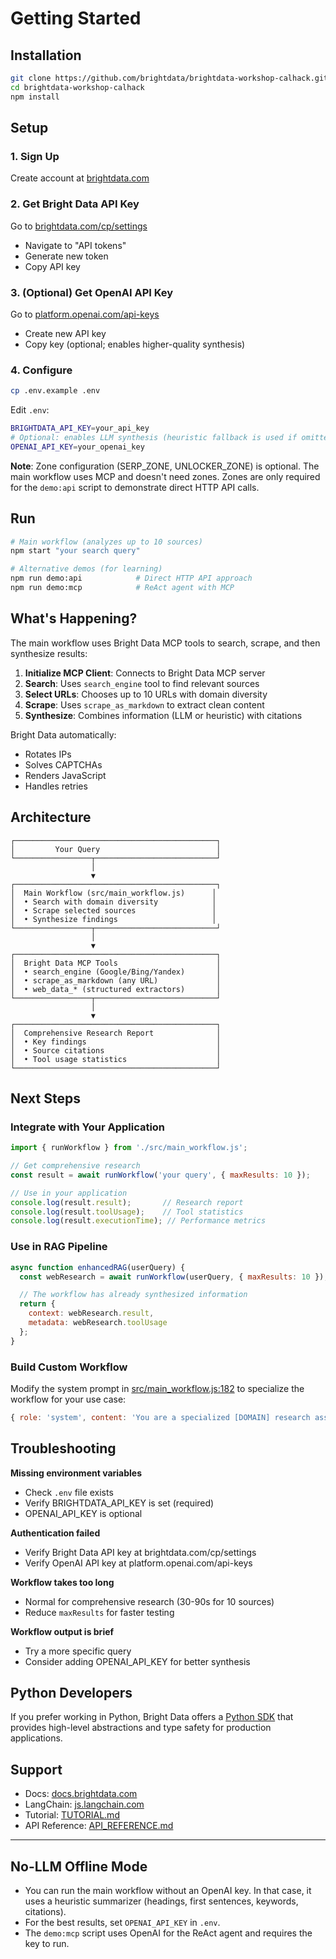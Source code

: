 # Getting Started

## Installation

```bash
git clone https://github.com/brightdata/brightdata-workshop-calhack.git
cd brightdata-workshop-calhack
npm install
```

## Setup

### 1. Sign Up
Create account at [brightdata.com](https://brightdata.com)

### 2. Get Bright Data API Key
Go to [brightdata.com/cp/settings](https://brightdata.com/cp/settings)
- Navigate to "API tokens"
- Generate new token
- Copy API key

### 3. (Optional) Get OpenAI API Key
Go to [platform.openai.com/api-keys](https://platform.openai.com/api-keys)
- Create new API key
- Copy key (optional; enables higher-quality synthesis)

### 4. Configure
```bash
cp .env.example .env
```

Edit `.env`:
```bash
BRIGHTDATA_API_KEY=your_api_key
# Optional: enables LLM synthesis (heuristic fallback is used if omitted)
OPENAI_API_KEY=your_openai_key
```

**Note**: Zone configuration (SERP_ZONE, UNLOCKER_ZONE) is optional. The main workflow uses MCP and doesn't need zones. Zones are only required for the `demo:api` script to demonstrate direct HTTP API calls.

## Run

```bash
# Main workflow (analyzes up to 10 sources)
npm start "your search query"

# Alternative demos (for learning)
npm run demo:api            # Direct HTTP API approach
npm run demo:mcp            # ReAct agent with MCP
```

## What's Happening?

The main workflow uses Bright Data MCP tools to search, scrape, and then synthesize results:

1. **Initialize MCP Client**: Connects to Bright Data MCP server
2. **Search**: Uses `search_engine` tool to find relevant sources
3. **Select URLs**: Chooses up to 10 URLs with domain diversity
4. **Scrape**: Uses `scrape_as_markdown` to extract clean content
5. **Synthesize**: Combines information (LLM or heuristic) with citations

Bright Data automatically:
- Rotates IPs
- Solves CAPTCHAs
- Renders JavaScript
- Handles retries

## Architecture

```
┌─────────────────────────────────────────────┐
│         Your Query                          │
└─────────────────┬───────────────────────────┘
                  │
                  ▼
┌─────────────────────────────────────────────┐
│  Main Workflow (src/main_workflow.js)      │
│  • Search with domain diversity            │
│  • Scrape selected sources                 │
│  • Synthesize findings                     │
└─────────────────┬───────────────────────────┘
                  │
                  ▼
┌─────────────────────────────────────────────┐
│  Bright Data MCP Tools                      │
│  • search_engine (Google/Bing/Yandex)       │
│  • scrape_as_markdown (any URL)             │
│  • web_data_* (structured extractors)       │
└─────────────────┬───────────────────────────┘
                  │
                  ▼
┌─────────────────────────────────────────────┐
│  Comprehensive Research Report              │
│  • Key findings                             │
│  • Source citations                         │
│  • Tool usage statistics                    │
└─────────────────────────────────────────────┘
```

## Next Steps

### Integrate with Your Application

```javascript
import { runWorkflow } from './src/main_workflow.js';

// Get comprehensive research
const result = await runWorkflow('your query', { maxResults: 10 });

// Use in your application
console.log(result.result);       // Research report
console.log(result.toolUsage);    // Tool statistics
console.log(result.executionTime); // Performance metrics
```

### Use in RAG Pipeline

```javascript
async function enhancedRAG(userQuery) {
  const webResearch = await runWorkflow(userQuery, { maxResults: 10 });

  // The workflow has already synthesized information
  return {
    context: webResearch.result,
    metadata: webResearch.toolUsage
  };
}
```

### Build Custom Workflow

Modify the system prompt in [src/main_workflow.js:182](src/main_workflow.js#L182) to specialize the workflow for your use case:

```javascript
{ role: 'system', content: 'You are a specialized [DOMAIN] research assistant...' }
```

## Troubleshooting

**Missing environment variables**
- Check `.env` file exists
- Verify BRIGHTDATA_API_KEY is set (required)
- OPENAI_API_KEY is optional

**Authentication failed**
- Verify Bright Data API key at brightdata.com/cp/settings
- Verify OpenAI API key at platform.openai.com/api-keys

**Workflow takes too long**
- Normal for comprehensive research (30-90s for 10 sources)
- Reduce `maxResults` for faster testing

**Workflow output is brief**
- Try a more specific query
- Consider adding OPENAI_API_KEY for better synthesis

## Python Developers

If you prefer working in Python, Bright Data offers a [Python SDK](https://github.com/luminati-io/bright-data-sdk-python) that provides high-level abstractions and type safety for production applications.

## Support

- Docs: [docs.brightdata.com](https://docs.brightdata.com)
- LangChain: [js.langchain.com](https://js.langchain.com)
- Tutorial: [TUTORIAL.md](../TUTORIAL.md)
- API Reference: [API_REFERENCE.md](API_REFERENCE.md)

---

## No-LLM Offline Mode

- You can run the main workflow without an OpenAI key. In that case, it uses a heuristic summarizer (headings, first sentences, keywords, citations).
- For the best results, set `OPENAI_API_KEY` in `.env`.
- The `demo:mcp` script uses OpenAI for the ReAct agent and requires the key to run.
